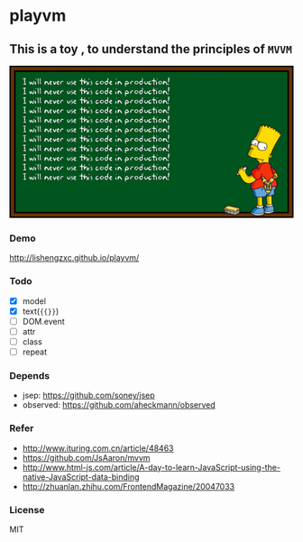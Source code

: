 # playvm
## This is a toy , to understand the principles of `MVVM`

![no-production](https://raw.githubusercontent.com/lishengzxc/playvm/2a88c3133264c46e62299d169e609fa7383ec03f/pic.gif)

### Demo
http://lishengzxc.github.io/playvm/

### Todo
- [x] model
- [x] text(`{{}}`)
- [ ] DOM.event
- [ ] attr
- [ ] class
- [ ] repeat

### Depends
- jsep: https://github.com/soney/jsep
- observed: https://github.com/aheckmann/observed

### Refer
- http://www.ituring.com.cn/article/48463
- https://github.com/JsAaron/mvvm
- http://www.html-js.com/article/A-day-to-learn-JavaScript-using-the-native-JavaScript-data-binding
- http://zhuanlan.zhihu.com/FrontendMagazine/20047033

### License
MIT